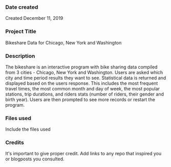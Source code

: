 ### Date created
Created December 11, 2019

### Project Title
Bikeshare Data for Chicago, New York and Washington

### Description
The bikeshare is an interactive program with bike sharing data compiled from 3 cities - Chicago, New York and Washington.
Users are asked which city and time period results they want to see. Statistical data is returned and displayed based on the users response.
This includes the most frequent travel times, the most common month and day of week, the most popular stations, trip durations, and
riders stats (number of riders, their gender and birth year).
Users are then prompted to see more records or restart the program. 

### Files used
Include the files used

### Credits
It's important to give proper credit. Add links to any repo that inspired you or blogposts you consulted.
